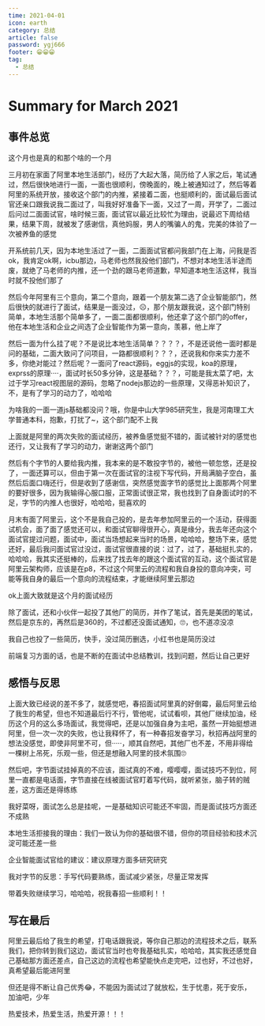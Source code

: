 ```yaml
---
time: 2021-04-01
icon: earth
category: 总结
article: false
password: ygj666
footer: 😁😁😁
tag:
  - 总结
---
```


# Summary for March 2021

## 事件总览

这个月也是真的和那个啥的一个月

三月初在家面了阿里本地生活部门，经历了大起大落，简历给了人家之后，笔试通过，然后很快地进行一面，一面也很顺利，傍晚面的，晚上被通知过了，然后等着阿里的系统开放，接收这个部门的内推，紧接着二面，也挺顺利的，面试最后面试官还亲口跟我说我二面过了，叫我好好准备下一面，又过了一周，开学了，二面过后问过二面面试官，啥时候三面，面试官以最近比较忙为理由，说最迟下周给结果，结果下周，就被发了感谢信，真他妈服，男人的嘴骗人的鬼，完美的体验了一次被养鱼的感觉

开系统前几天，因为本地生活过了一面，二面面试官都问我部门在上海，问我是否ok，我肯定ok啊，icbu那边，马老师也然我投他们部门，不想对本地生活半途而废，就绝了马老师的内推，还一个劲的跟马老师道歉，早知道本地生活这样，我当时就不投他们那了

然后今年阿里有三个意向，第二个意向，跟着一个朋友第二选了企业智能部门，然后很快的就进行了面试，结果是一面没过，☹，那个朋友跟我说，这个部门特别简单，本地生活那个简单多了，一面二面都很顺利，他还拿了这个部门的offer，他在本地生活和企业之间选了企业智能作为第一意向，羡慕，他上岸了

然后一面为什么挂了呢？不是说比本地生活简单？？？？，不是还说他一面时都是问的基础，二面大致问了问项目，一路都很顺利？？？，还说我和你来实力差不多，你绝对能过？然后呢？一面问了react源码，eggjs的实现，koa的原理，exprss的原理····，面试时长50多分钟，这是基础？？？，可能是我太菜了吧，太过于学习react视图层的源码，忽略了nodejs那边的一些原理，又得恶补知识了，不，是有了学习的动力了，哈哈哈

为啥我的一面一道js基础都没问？哦，你是中山大学985研究生，我是河南理工大学普通本科，抱歉，打扰了~，这个部门配不上我

上面就是阿里的两次失败的面试经历，被养鱼感觉挺不错的，面试被针对的感觉也还行，又让我有了学习的动力，谢谢这两个部门

然后有个字节的人要给我内推，我本来的是不敢投字节的，被他一顿忽悠，还是投了，一面还算可以，但由于第一次在面试官的注视下写代码，开局满脑子空白，虽然后后面口嗨还行，但是收到了感谢信，突然感觉面字节的感觉比上面那两个阿里的要好很多，因为我输得心服口服，正常面试很正常，我也找到了自身面试时的不足，字节的内推人也很好，哈哈哈，挺喜欢的

月末有面了阿里云，这个不是我自己投的，是去年参加阿里云的一个活动，获得面试机会，面了面了感觉还可以，和面试官聊得很开心，真是缘分，我去年还向这个面试官提过问题，面试中，面试当场想起来当时的场景，哈哈哈，整场下来，感觉还好，最后我问面试官过没过，面试官很直接的说：过了，过了，基础挺扎实的，哈哈哈，我其实还挺棒的，后来找了找去年的跟这个面试官的互动，这个面试官是阿里云架构师，应该是在p8，不过这个阿里云的流程和我自身投的意向冲突，可能等我自身的最后一个意向的流程结束，才能继续阿里云那边

ok上面大致就是这个月的面试经历

除了面试，还和小伙伴一起投了其他厂的简历，并作了笔试，首先是美团的笔试，然后是京东的，再然后是360的，不过都还没面试通知，🙄，也不道凉没凉

我自己也投了一些简历，快手，没过简历删选，小红书也是简历没过

前端复习方面的话，也是不断的在面试中总结教训，找到问题，然后让自己更好

## 感悟与反思

上面大致已经说的差不多了，就感觉吧，春招面试阿里真的好倒霉，最后阿里云给了我生的希望，但也不知道最后行不行，管他呢，试试看呗，其他厂继续加油，经历这个月的这么多场面试，我觉得吧，还是以加强自身为主吧，虽然一开始挺想进阿里，但一次一次的失败，也让我释怀了，有一种春招发奋学习，秋招再战阿里的想法没感觉，即使非阿里不可，但·····，顺其自然吧，其他厂也不差，不用非得给一棵树上吊死，乐观一些，但还是想融入阿里的技术氛围🙄

然后吧，字节面试挂掉真的不应该，面试真的不难，嘤嘤嘤，面试技巧不到位，阿里一直都是电话面，字节直接在线被面试官盯着写代码，就听紧张，脑子转的贼差，这方面还是得练练

我好菜呀，面试怎么总是挂呢，一是基础知识可能还不牢固，而是面试技巧方面还不成熟

本地生活拒接我的理由：我们一致认为你的基础很不错，但你的项目经验和技术沉淀可能还差一些

企业智能面试官给的建议：建议原理方面多研究研究

我对字节的反思：手写代码要熟练，面试减少紧张，尽量正常发挥

带着失败继续学习，哈哈哈，祝我春招一些顺利！！

## 写在最后

阿里云最后给了我生的希望，打电话跟我说，等你自己那边的流程技术之后，联系我们，把你转到我们这边，面试官当时也夸我基础扎实，哈哈哈，其实我还感觉自己基础那方面还差点，自己这边的流程也希望能快点走完吧，过也好，不过也好，真希望最后能进阿里

但还是得不断让自己优秀😂，不能因为面试过了就放松，生于忧患，死于安乐，加油吧，少年

热爱技术，热爱生活，热爱开源！！！